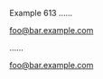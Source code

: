 Example 613
......

<foo@bar.example.com>

......

<p><a href="mailto:foo@bar.example.com">foo@bar.example.com</a></p>

